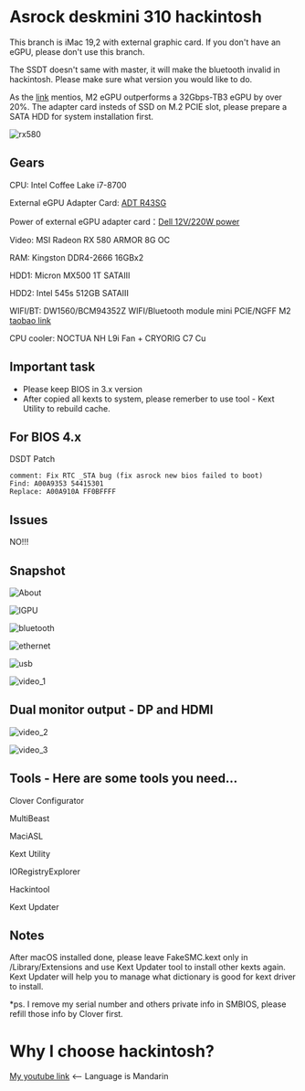 # Asrock deskmini 310 hackintosh
This branch is iMac 19,2 with external graphic card. If you don't have an eGPU, please don't use this branch.

The SSDT doesn't same with master, it will make the bluetooth invalid in hackintosh. Please make sure what version you would like to do.

As the [link](https://egpu.io/external-gpu-buyers-guide-2019/#m2-interface) mentios, M2 eGPU outperforms a 32Gbps-TB3 eGPU by over 20%. The adapter card insteds of SSD on M.2 PCIE slot, please prepare a SATA HDD for system installation first.

![rx580](https://github.com/liminghuang/asrock_deskmini310_hackintosh/raw/iMac_with_RX580/snapshot/rx580.jpg)

## Gears
CPU: Intel Coffee Lake i7-8700

External eGPU Adapter Card: [ADT R43SG](https://item.taobao.com/item.htm?spm=a1z09.2.0.0.5e242e8dEZJSvC&id=560189396157&_u=lbsepu1bcd3)

Power of external eGPU adapter card：[Dell 12V/220W power](https://item.taobao.com/item.htm?spm=a1z09.2.0.0.5e242e8dEZJSvC&id=583671576782&_u=lbsepu1f5bc)

Video: MSI Radeon RX 580 ARMOR 8G OC

RAM: Kingston DDR4-2666 16GBx2

HDD1: Micron MX500 1T SATAIII

HDD2: Intel 545s 512GB SATAIII

WIFI/BT: DW1560/BCM94352Z WIFI/Bluetooth module mini PCIE/NGFF M2 [taobao link](https://item.taobao.com/item.htm?spm=a1z09.2.0.0.74d62e8d2XfNbV&id=524391843184&_u=lbsepu1ca39)

CPU cooler: NOCTUA NH L9i Fan + CRYORIG C7 Cu

## Important task
- Please keep BIOS in 3.x version
- After copied all kexts to system, please remerber to use tool - Kext Utility to rebuild cache.

## For BIOS 4.x
DSDT Patch

```code
comment: Fix RTC _STA bug (fix asrock new bios failed to boot)
Find: A00A9353 54415301
Replace: A00A910A FF0BFFFF
```

## Issues
NO!!!

## Snapshot
![About](https://github.com/liminghuang/asrock_deskmini310_hackintosh/raw/master/snapshot/about.png)

![IGPU](https://github.com/liminghuang/asrock_deskmini310_hackintosh/raw/master/snapshot/IGPU.png)

![bluetooth](https://github.com/liminghuang/asrock_deskmini310_hackintosh/raw/master/snapshot/bluetooth.png)

![ethernet](https://github.com/liminghuang/asrock_deskmini310_hackintosh/raw/master/snapshot/ethernet.png)

![usb](https://github.com/liminghuang/asrock_deskmini310_hackintosh/raw/master/snapshot/usb.png)

![video_1](https://github.com/liminghuang/asrock_deskmini310_hackintosh/raw/master/snapshot/video_1.png)

## Dual monitor output - DP and HDMI
![video_2](https://github.com/liminghuang/asrock_deskmini310_hackintosh/raw/master/snapshot/dual_monitor1.png)

![video_3](https://github.com/liminghuang/asrock_deskmini310_hackintosh/raw/master/snapshot/dual_monitor2.png)


## Tools - Here are some tools you need...

Clover Configurator

MultiBeast

MaciASL

Kext Utility

IORegistryExplorer

Hackintool

Kext Updater

## Notes
After macOS installed done, please leave FakeSMC.kext only in /Library/Extensions and use Kext Updater tool to install other kexts again. Kext Updater will help you to manage what dictionary is good for kext driver to install.

*ps. I remove my serial number and others private info in SMBIOS, please refill those info by Clover first.

# Why I choose hackintosh? 
[My youtube link](https://youtu.be/d5WUizoIxy0) <-- Language is Mandarin
